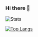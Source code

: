 ### Hi there 👋

![Stats](https://github-readme-stats.vercel.app/api?username=Offline2008&show_icons=true&count_private=true)

[![Top Langs](https://github-readme-stats.vercel.app/api/top-langs/?username=Offline2000&layout=compact)](https://github.com/Offline2008/github-readme-stats)

<!--
**Offline2008/Offline2008** is a ✨ _special_ ✨ repository because its `README.md` (this file) appears on your GitHub profile.

Here are some ideas to get you started:

- 🔭 I’m currently working on ...
- 🌱 I’m currently learning ...
- 👯 I’m looking to collaborate on ...
- 🤔 I’m looking for help with ...
- 💬 Ask me about ...
- 📫 How to reach me: ...
- 😄 Pronouns: ...
- ⚡ Fun fact: ...
-->
